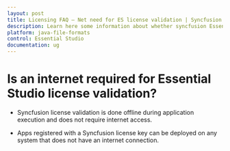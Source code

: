 ```yaml
---
layout: post
title: Licensing FAQ – Net need for ES license validation | Syncfusion
description: Learn here some information about whether syncfusion Essential Studio license validation needs internet conncetion.
platform: java-file-formats
control: Essential Studio
documentation: ug
---
```


# Is an internet required for Essential Studio license validation?

* Syncfusion license validation is done offline during application execution and does not require internet access. 

* Apps registered with a Syncfusion license key can be deployed on any system that does not have an internet connection.